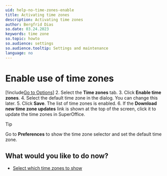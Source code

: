 ```yaml
---
uid: help-no-time-zones-enable
title: Activating time zones
description: Activating time zones
author: Bergfrid Dias
so.date: 03.24.2023
keywords: time zone
so.topic: howto
so.audience: settings
so.audience.tooltip: Settings and maintenance
language: no
---
```


# Enable use of time zones

[!include[Go to Options](../includes/open-options.md)]
2. Select the **Time zones** tab.
3. Click **Enable time zones**.
4. Select the default time zone in the dialog. You can change this later.
5. Click **Save**. The list of time zones is enabled.
6. If the **Download new time zone updates** link is shown at the top of the screen, click it to update the time zones in SuperOffice.

> [!TIP]
> Go to **Preferences** to show the time zone selector and set the default time zone.

## What would you like to do now?

* [Select which time zones to show][1]

<!-- Referenced links -->
[1]: select.md

<!-- Referenced images -->

